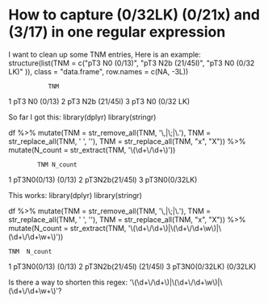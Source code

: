 
# How to capture (0/32LK) (0/21x) and (3/17) in one regular expression

I want to clean up some TNM entries, Here is an example:
structure(list(TNM = c("pT3 N0 (0/13)", "pT3 N2b (21/45l)", "pT3 N0 (0/32 LK)"
)), class = "data.frame", row.names = c(NA, -3L))

               TNM
1    pT3 N0 (0/13)
2 pT3 N2b (21/45l)
3 pT3 N0 (0/32 LK)

So far I got this:
library(dplyr)
library(stringr)

df %>% 
  mutate(TNM = str_remove_all(TNM, '\\,|\\;|\\.'),
         TNM = str_replace_all(TNM, ' ', ''),
         TNM = str_replace_all(TNM, "x", "X")) %>% 
  mutate(N_count = str_extract(TNM, '\\(\\d+\\/\\d+\\)'))

            TNM N_count
1    pT3N0(0/13)  (0/13)
2 pT3N2b(21/45l)    <NA>
3  pT3N0(0/32LK)    <NA>

This works:
library(dplyr)
library(stringr)

df %>% 
  mutate(TNM = str_remove_all(TNM, '\\,|\\;|\\.'),
         TNM = str_replace_all(TNM, ' ', ''),
         TNM = str_replace_all(TNM, "x", "X")) %>% 
  mutate(N_count = str_extract(TNM, '\\(\\d+\\/\\d+\\)|\\(\\d+\\/\\d+\\w\\)|\\(\\d+\\/\\d+\\w+\\)'))

    TNM  N_count
1    pT3N0(0/13)   (0/13)
2 pT3N2b(21/45l) (21/45l)
3  pT3N0(0/32LK) (0/32LK)

Is there a way to shorten this regex:
'\\(\\d+\\/\\d+\\)|\\(\\d+\\/\\d+\\w\\)|\\(\\d+\\/\\d+\\w+\\)'?

        